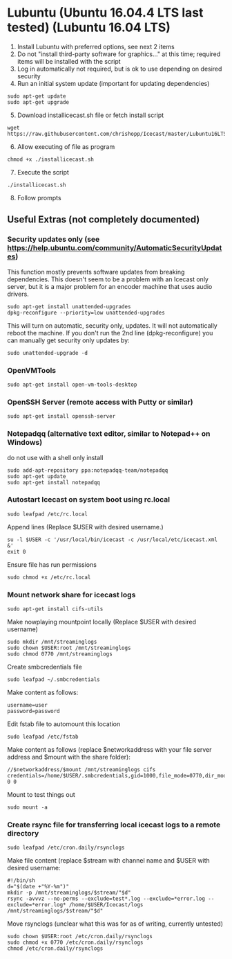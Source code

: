 # Lubuntu (Ubuntu 16.04.4 LTS last tested) (Lubuntu 16.04 LTS)
1. Install Lubuntu with preferred options, see next 2 items
2. Do not "install third-party software for graphics..." at this time; required items will be installed with the script
3. Log in automatically not required, but is ok to use depending on desired security
4. Run an initial system update (important for updating dependencies)
```
sudo apt-get update
sudo apt-get upgrade
```
5. Download installicecast.sh file or fetch install script
```
wget https://raw.githubusercontent.com/chrishopp/Icecast/master/Lubuntu16LTS/installicecast.sh
```
6. Allow executing of file as program
```
chmod +x ./installicecast.sh
```
7. Execute the script
```
./installicecast.sh
```
8. Follow prompts
## Useful Extras (not completely documented)
### Security updates only (see https://help.ubuntu.com/community/AutomaticSecurityUpdates)
This function mostly prevents software updates from breaking dependencies. This doesn't seem to be a problem with an Icecast only server, but it is a major problem for an encoder machine that uses audio drivers.
```
sudo apt-get install unattended-upgrades
dpkg-reconfigure --priority=low unattended-upgrades
```
This will turn on automatic, security only, updates. It will not automatically reboot the machine. If you don't run the 2nd line (dpkg-reconfigure) you can manually get security only updates by:
```
sudo unattended-upgrade -d
```
### OpenVMTools
```
sudo apt-get install open-vm-tools-desktop
```
### OpenSSH Server (remote access with Putty or similar)
```
sudo apt-get install openssh-server
```
### Notepadqq (alternative text editor, similar to Notepad++ on Windows)
do not use with a shell only install
```
sudo add-apt-repository ppa:notepadqq-team/notepadqq
sudo apt-get update
sudo apt-get install notepadqq
```
### Autostart Icecast on system boot using rc.local
```
sudo leafpad /etc/rc.local
```
Append lines (Replace $USER with desired username.)
```
su -l $USER -c '/usr/local/bin/icecast -c /usr/local/etc/icecast.xml &'
exit 0
```
Ensure file has run permissions
```
sudo chmod +x /etc/rc.local
```
### Mount network share for icecast logs
```
sudo apt-get install cifs-utils
```
Make nowplaying mountpoint locally (Replace $USER with desired username)
```
sudo mkdir /mnt/streaminglogs
sudo chown $USER:root /mnt/streaminglogs
sudo chmod 0770 /mnt/streaminglogs
```
Create smbcredentials file
```
sudo leafpad ~/.smbcredentials
```
Make content as follows:
```
username=user
password=password
```
Edit fstab file to automount this location
```
sudo leafpad /etc/fstab
```
Make content as follows (replace $networkaddress with your file server address and $mount with the share folder):
```
//$networkaddress/$mount /mnt/streaminglogs cifs credentials=/home/$USER/.smbcredentials,gid=1000,file_mode=0770,dir_mode=0770,iocharset=utf8 0 0
```
Mount to test things out
```
sudo mount -a
```
### Create rsync file for transferring local icecast logs to a remote directory
```
sudo leafpad /etc/cron.daily/rsynclogs
```
Make file content (replace $stream with channel name and $USER with desired username:
```
#!/bin/sh
d="$(date +"%Y-%m")"
mkdir -p /mnt/streaminglogs/$stream/"$d"
rsync -avvvz --no-perms --exclude=test*.log --exclude=*error.log --exclude=*error.log* /home/$USER/Icecast/logs /mnt/streaminglogs/$stream/"$d"
```
Move rsynclogs (unclear what this was for as of writing, currently untested)
```
sudo chown $USER:root /etc/cron.daily/rsynclogs
sudo chmod +x 0770 /etc/cron.daily/rsynclogs
chmod /etc/cron.daily/rsynclogs
